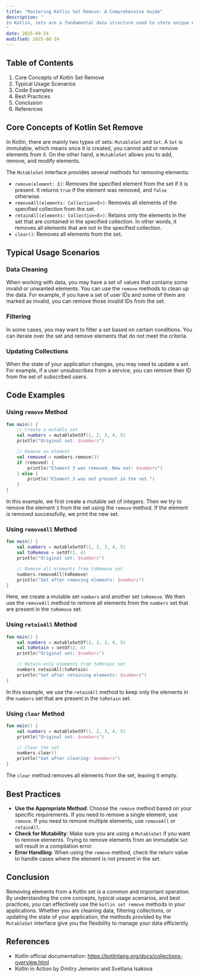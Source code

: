 ```yaml
---
title: "Mastering Kotlin Set Remove: A Comprehensive Guide"
description: "
In Kotlin, sets are a fundamental data structure used to store unique elements. Removing elements from a set is a common operation in many programming scenarios, such as data cleaning, filtering, and updating collections. Understanding how to effectively remove elements from a Kotlin set is crucial for intermediate - to - advanced software engineers. This blog post will delve into the core concepts, typical usage scenarios, and best practices related to `kotlin set remove`.
"
date: 2025-08-24
modified: 2025-08-24
---
```


## Table of Contents
1. Core Concepts of Kotlin Set Remove
2. Typical Usage Scenarios
3. Code Examples
4. Best Practices
5. Conclusion
6. References

## Core Concepts of Kotlin Set Remove
In Kotlin, there are mainly two types of sets: `MutableSet` and `Set`. A `Set` is immutable, which means once it is created, you cannot add or remove elements from it. On the other hand, a `MutableSet` allows you to add, remove, and modify elements.

The `MutableSet` interface provides several methods for removing elements:
- `remove(element: E)`: Removes the specified element from the set if it is present. It returns `true` if the element was removed, and `false` otherwise.
- `removeAll(elements: Collection<E>)`: Removes all elements of the specified collection from the set.
- `retainAll(elements: Collection<E>)`: Retains only the elements in the set that are contained in the specified collection. In other words, it removes all elements that are not in the specified collection.
- `clear()`: Removes all elements from the set.

## Typical Usage Scenarios
### Data Cleaning
When working with data, you may have a set of values that contains some invalid or unwanted elements. You can use the `remove` methods to clean up the data. For example, if you have a set of user IDs and some of them are marked as invalid, you can remove those invalid IDs from the set.

### Filtering
In some cases, you may want to filter a set based on certain conditions. You can iterate over the set and remove elements that do not meet the criteria.

### Updating Collections
When the state of your application changes, you may need to update a set. For example, if a user unsubscribes from a service, you can remove their ID from the set of subscribed users.

## Code Examples

### Using `remove` Method
```kotlin
fun main() {
    // Create a mutable set
    val numbers = mutableSetOf(1, 2, 3, 4, 5)
    println("Original set: $numbers")

    // Remove an element
    val removed = numbers.remove(3)
    if (removed) {
        println("Element 3 was removed. New set: $numbers")
    } else {
        println("Element 3 was not present in the set.")
    }
}
```
In this example, we first create a mutable set of integers. Then we try to remove the element `3` from the set using the `remove` method. If the element is removed successfully, we print the new set.

### Using `removeAll` Method
```kotlin
fun main() {
    val numbers = mutableSetOf(1, 2, 3, 4, 5)
    val toRemove = setOf(2, 4)
    println("Original set: $numbers")

    // Remove all elements from toRemove set
    numbers.removeAll(toRemove)
    println("Set after removing elements: $numbers")
}
```
Here, we create a mutable set `numbers` and another set `toRemove`. We then use the `removeAll` method to remove all elements from the `numbers` set that are present in the `toRemove` set.

### Using `retainAll` Method
```kotlin
fun main() {
    val numbers = mutableSetOf(1, 2, 3, 4, 5)
    val toRetain = setOf(2, 4)
    println("Original set: $numbers")

    // Retain only elements from toRetain set
    numbers.retainAll(toRetain)
    println("Set after retaining elements: $numbers")
}
```
In this example, we use the `retainAll` method to keep only the elements in the `numbers` set that are present in the `toRetain` set.

### Using `clear` Method
```kotlin
fun main() {
    val numbers = mutableSetOf(1, 2, 3, 4, 5)
    println("Original set: $numbers")

    // Clear the set
    numbers.clear()
    println("Set after clearing: $numbers")
}
```
The `clear` method removes all elements from the set, leaving it empty.

## Best Practices
- **Use the Appropriate Method**: Choose the `remove` method based on your specific requirements. If you need to remove a single element, use `remove`. If you need to remove multiple elements, use `removeAll` or `retainAll`.
- **Check for Mutability**: Make sure you are using a `MutableSet` if you want to remove elements. Trying to remove elements from an immutable `Set` will result in a compilation error.
- **Error Handling**: When using the `remove` method, check the return value to handle cases where the element is not present in the set.

## Conclusion
Removing elements from a Kotlin set is a common and important operation. By understanding the core concepts, typical usage scenarios, and best practices, you can effectively use the `kotlin set remove` methods in your applications. Whether you are cleaning data, filtering collections, or updating the state of your application, the methods provided by the `MutableSet` interface give you the flexibility to manage your data efficiently.

## References
- Kotlin official documentation: https://kotlinlang.org/docs/collections-overview.html
- Kotlin in Action by Dmitry Jemerov and Svetlana Isakova